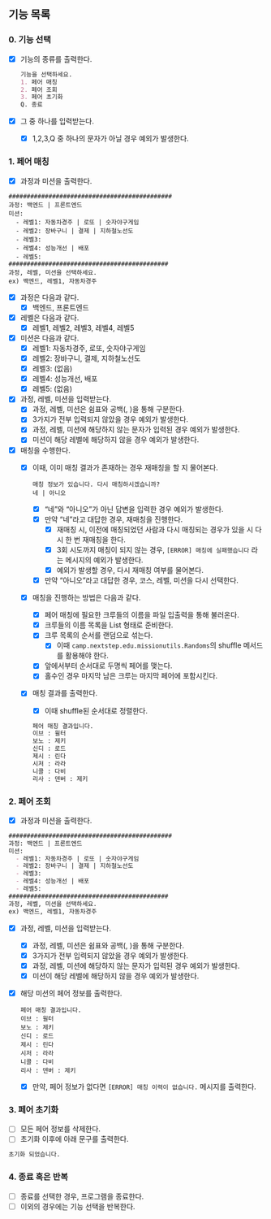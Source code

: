 ## 기능 목록

### 0. 기능 선택

- [X]  기능의 종류를 출력한다.

   ```markdown
   기능을 선택하세요.
   1. 페어 매칭
   2. 페어 조회
   3. 페어 초기화
   Q. 종료
   ```

- [X]  그 중 하나를 입력받는다.
    - [X]  1,2,3,Q 중 하나의 문자가 아닐 경우 예외가 발생한다.

### 1. 페어 매칭

- [X]  과정과 미션을 출력한다.

```
#############################################
과정: 백엔드 | 프론트엔드
미션:
  - 레벨1: 자동차경주 | 로또 | 숫자야구게임
  - 레벨2: 장바구니 | 결제 | 지하철노선도
  - 레벨3:
  - 레벨4: 성능개선 | 배포
  - 레벨5:
############################################
과정, 레벨, 미션을 선택하세요.
ex) 백엔드, 레벨1, 자동차경주
```

- [X]  과정은 다음과 같다.
    - [X]  백엔드, 프론트엔드
- [X]  레벨은 다음과 같다.
    - [X]  레벨1, 레벨2, 레벨3, 레벨4, 레벨5
- [X]  미션은 다음과 같다.
    - [X]  레벨1: 자동차경주, 로또, 숫자야구게임
    - [X]  레벨2: 장바구니, 결제, 지하철노선도
    - [X]  레벨3: (없음)
    - [X]  레벨4: 성능개선, 배포
    - [X]  레벨5: (없음)

- [X]  과정, 레벨, 미션을 입력받는다.
    - [X]  과정, 레벨, 미션은 쉼표와 공백(, )을 통해 구분한다.
    - [X]  3가지가 전부 입력되지 않았을 경우 예외가 발생한다.
    - [X]  과정, 레벨, 미션에 해당하지 않는 문자가 입력된 경우 예외가 발생한다.
    - [X]  미션이 해당 레벨에 해당하지 않을 경우 예외가 발생한다.
- [X]  매칭을 수행한다.
    - [X]  이때, 이미 매칭 결과가 존재하는 경우 재매칭을 할 지 물어본다.

       ```
       매칭 정보가 있습니다. 다시 매칭하시겠습니까?
       네 | 아니오
       ```

        - [X]  “네”와 “아니오”가 아닌 답변을 입력한 경우 예외가 발생한다.
        - [X]  만약 “네”라고 대답한 경우, 재매칭을 진행한다.
            - [X]  재매칭 시, 이전에 매칭되었던 사람과 다시 매칭되는 경우가 있을 시 다시 한 번 재매칭을 한다.
            - [X]  3회 시도까지 매칭이 되지 않는 경우, `[ERROR] 매칭에 실패했습니다` 라는 메시지의 예외가 발생한다.
            - [X]  예외가 발생할 경우, 다시 재매칭 여부를 물어본다.
        - [X]  만약 “아니오”라고 대답한 경우, 코스, 레벨, 미션을 다시 선택한다.
    - [X]  매칭을 진행하는 방법은 다음과 같다.
        - [X]  페어 매칭에 필요한 크루들의 이름을 파일 입출력을 통해 불러온다.
        - [X]  크루들의 이름 목록을 List<String> 형태로 준비한다.
        - [X]  크루 목록의 순서를 랜덤으로 섞는다.
            - [X]  이때 `camp.nextstep.edu.missionutils.Randoms`의 shuffle 메서드를 활용해야 한다.
        - [X]  앞에서부터 순서대로 두명씩 페어를 맺는다.
        - [X]  홀수인 경우 마지막 남은 크루는 마지막 페어에 포함시킨다.
    - [X]  매칭 결과를 출력한다.
        - [X]  이때 shuffle된 순서대로 정렬한다.

       ```markdown
       페어 매칭 결과입니다.
       이브 : 윌터
       보노 : 제키
       신디 : 로드
       제시 : 린다
       시저 : 라라
       니콜 : 다비
       리사 : 덴버 : 제키
       ```


### 2. 페어 조회

- [X]  과정과 미션을 출력한다.

```markdown
#############################################
과정: 백엔드 | 프론트엔드
미션:
  - 레벨1: 자동차경주 | 로또 | 숫자야구게임
  - 레벨2: 장바구니 | 결제 | 지하철노선도
  - 레벨3:
  - 레벨4: 성능개선 | 배포
  - 레벨5:
############################################
과정, 레벨, 미션을 선택하세요.
ex) 백엔드, 레벨1, 자동차경주
```

- [X]  과정, 레벨, 미션을 입력받는다.
    - [X]  과정, 레벨, 미션은 쉼표와 공백(, )을 통해 구분한다.
    - [X]  3가지가 전부 입력되지 않았을 경우 예외가 발생한다.
    - [X]  과정, 레벨, 미션에 해당하지 않는 문자가 입력된 경우 예외가 발생한다.
    - [X]  미션이 해당 레벨에 해당하지 않을 경우 예외가 발생한다.
- [X]  해당 미션의 페어 정보를 출력한다.

   ```
   페어 매칭 결과입니다.
   이브 : 윌터
   보노 : 제키
   신디 : 로드
   제시 : 린다
   시저 : 라라
   니콜 : 다비
   리사 : 덴버 : 제키
   ```

    - [X]  만약, 페어 정보가 없다면 `[ERROR] 매칭 이력이 없습니다.` 메시지를 출력한다.

### 3. 페어 초기화

- [ ]  모든 페어 정보를 삭제한다.
- [ ]  초기화 이후에 아래 문구를 출력한다.

```markdown
초기화 되었습니다. 
```

### 4. 종료 혹은 반복

- [ ]  종료를 선택한 경우, 프로그램을 종료한다.
- [ ]  이외의 경우에는 기능 선택을 반복한다.
